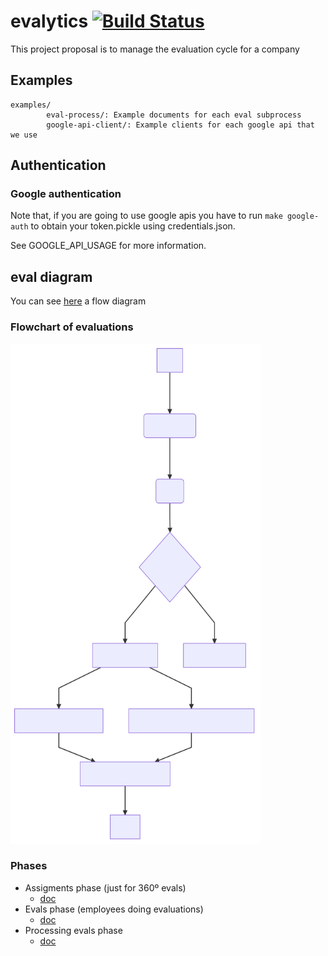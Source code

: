 # evalytics [![Build Status](https://travis-ci.org/eduardogr/evalytics.svg?branch=master)](https://travis-ci.org/eduardogr/evalytics)

This project proposal is to manage the evaluation cycle for a company


## Examples

```
examples/
        eval-process/: Example documents for each eval subprocess
        google-api-client/: Example clients for each google api that we use
```


## Authentication

### Google authentication

Note that, if you are going to use google apis you have to run `make google-auth` to obtain
your token.pickle using credentials.json.

See GOOGLE_API_USAGE for more information.


## eval diagram

You can see [here](doc) a flow diagram

### Flowchart of evaluations

<img src="./flowchart.svg" width="400" height="800" >

### Phases

* Assigments phase (just for 360º evals)
  * [doc](doc/assignments-phase.md)
* Evals phase (employees doing evaluations) 
  * [doc](doc/evals-phase.md)
* Processing evals phase
  * [doc](doc/processing-evals-phase.md)

